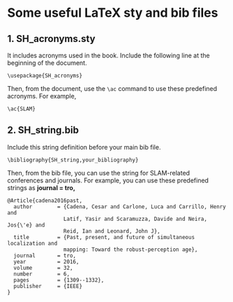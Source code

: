 # Some useful LaTeX sty and bib files

## 1. SH_acronyms.sty

It includes acronyms used in the book. Include the following line at the beginning of the document.

```
\usepackage{SH_acronyms}
```
Then, from the document, use the `\ac` command to use these predefined acronyms. For example, 

```
\ac{SLAM}
```

## 2. SH_string.bib

Include this string definition before your main bib file.
```
\bibliography{SH_string,your_bibliography}
```
Then, from the bib file, you can use the string for SLAM-related conferences and journals. For example, you can use these predefined strings as **journal = tro,**

```
@Article{cadena2016past,
  author        = {Cadena, Cesar and Carlone, Luca and Carrillo, Henry and
                  Latif, Yasir and Scaramuzza, Davide and Neira, Jos{\'e} and
                  Reid, Ian and Leonard, John J},
  title         = {Past, present, and future of simultaneous localization and
                  mapping: Toward the robust-perception age},
  journal       = tro,
  year          = 2016,
  volume        = 32,
  number        = 6,
  pages         = {1309--1332},
  publisher     = {IEEE}
}
```
